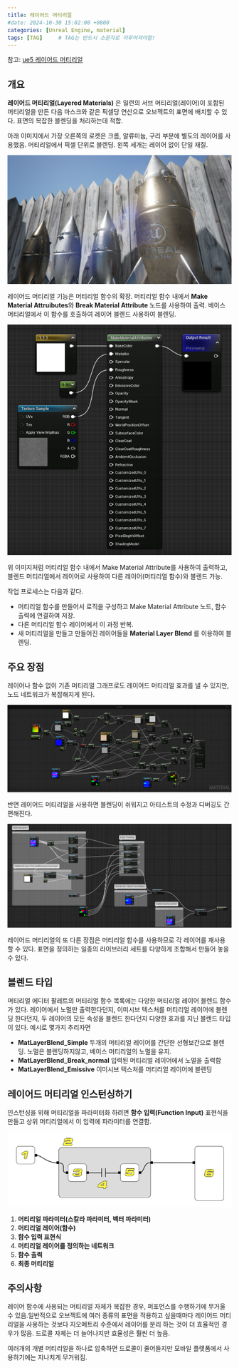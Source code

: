 ```yaml
---
title: 레이어드 머티리얼
#date: 2024-10-30 15:02:00 +0800
categories: [Unreal Engine, material]
tags: [TAG]		# TAG는 반드시 소문자로 이루어져야함!
---
```


참고: [ue5 레이어드 머티리얼](https://dev.epicgames.com/documentation/ko-kr/unreal-engine/layered-materials-in-unreal-engine)

## 개요

**레이어드 머티리얼(Layered Materials)** 은 일련의 서브 머티리얼(레이어)이 포함된 머티리얼을 만든 다음 마스크와 같은 픽셀당 연산으로 오브젝트의 표면에 배치할 수 있다. 표면의 복잡한 블렌딩을 처리하는데 적합.

아래 이미지에서 가장 오른쪽의 로켓은 크롬, 알류미늄, 구리 부분에 별도의 레이어를 사용했음. 머티리얼에서 픽셀 단위로 블렌딩. 왼쪽 세개는 레이어 없이 단일 재질.

![layeredMaterial](/assets/img/layeredmaterials.png)

레이어드 머티리얼 기능은 머티리얼 함수의 확장. 머티리얼 함수 내에서 **Make Material Attruibutes**와 **Break Material Attribute** 노드를 사용하여 출력. 
베이스 머티리얼에서 이 함수를 호출하여 레이어 블렌드 사용하여 블렌딩.

![Chrom_Layer_function](/assets/img/chrome-layer-function.png)

위 이미지처럼 머티리얼 함수 내에서 Make Material Attribute를 사용하여 출력하고, 블렌드 머티리얼에서 레이어로 사용하여 다른 레이어(머티리얼 함수)와 블렌드 가능.

작업 프로세스는 다음과 같다.

* 머티리얼 함수를 만들어서 로직을 구성하고 Make Material Attribute 노드, 함수 출력에 연결하여 저장.
* 다른 머티리얼 함수 레이어에서 이 과정 반복.
* 새 머티리얼을 만들고 만들어진 레이어들을 **Material Layer Blend** 를 이용하여 블렌딩.

## 주요 장점 
레이어나 함수 없이 기존 머티리얼 그래프로도 레이어드 머티리얼 효과를 낼 수 있지만, 노드 네트워크가 복잡해지게 된다.

![withoutLayerdMateiral](/assets/img/before_layered_material.jpg)

반면 레이어드 머티리얼을 사용하면 블렌딩이 쉬워지고 아티스트의 수정과 디버깅도 간편해진다.

![LayerdMateiral](/assets/img/after_layered_material.jpg)

레이어드 머티리얼의 또 다른 장점은 머티리얼 함수를 사용하므로 각 레이어를 재사용 할 수 있다. 표면을 정의하는 일종의 라이브러리 세트를 다양하게 조합해서 만들어 놓을 수 있다.

## 블렌드 타입
머티리얼 에디터 팔레트의 머티리얼 함수 목록에는 다양한 머티리얼 레이어 블렌드 함수가 있다. 레이어에서 노멀만 출력한다던지, 이미시브 텍스처를 머티리얼 레이어에 블렌딩 한다던지, 두 레이어의 모든 속성을 블렌드 한다던지
다양한 효과를 지닌 블렌드 타입이 있다. 예시로 몇가지 추리자면

* **MatLayerBlend_Simple** 두개의 머티리얼 레이어를 간단한 선형보간으로 블렌딩. 노멀은 블렌딩하지않고, 베이스 머티리얼의 노멀을 유지.
* **MatLayerBlend_Break_normal** 입력된 머티리얼 레이어에서 노멀을 출력함
* **MatLayerBlend_Emissive** 이미시브 텍스처를 머티리얼 레이어에 블렌딩

## 레이어드 머티리얼 인스턴싱하기
인스턴싱을 위해 머티리얼을 파라미터화 하려면 **함수 입력(Function Input)** 표현식을 만들고 상위 머티리얼에서 이 입력에 파라미터를 연결함.

![LayerdMateiralParam](/assets/img/layeredmatparamdiagram.png)

1. **머티리얼 파라미터(스칼라 파라미터, 벡터 파라미터)**
2. **머티리얼 레이어(함수)**
3. **함수 입력 표현식**
4. **머티리얼 레이어를 정의하는 네트워크**
6. **함수 출력**
6. **최종 머티리얼**

## 주의사항

레이어 함수에 사용되는 머티리얼 자체가 복잡한 경우, 퍼포먼스를 수행하기에 무거울 수 있음.일반적으로 오브젝트에 여러 종류의 표면을 적용하고 싶을때마다 레이어드 머티리얼을 사용하는 것보다 지오메트리 수준에서 레이어를 분리
하는 것이 더 효율적인 경우가 많음. 드로콜 자체는 더 늘어나지만 효율성은 훨씬 더 높음.

여러개의 개별 머티리얼을 하나로 압축하면 드로콜이 줄어들지만 모바일 플랫폼에서 사용하기에는 지나치게 무거워짐.